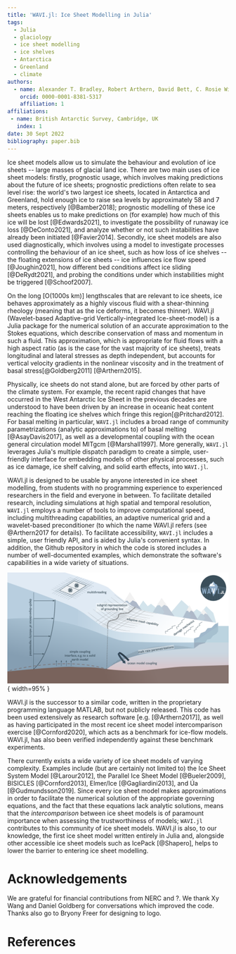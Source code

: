 ```yaml
---
title: 'WAVI.jl: Ice Sheet Modelling in Julia'
tags:
  - Julia
  - glaciology
  - ice sheet modelling
  - ice shelves
  - Antarctica
  - Greenland
  - climate
authors:
  - name: Alexander T. Bradley, Robert Arthern, David Bett, C. Rosie Williams, James Byrne
    orcid: 0000-0001-8381-5317
    affiliation: 1
affiliations:
 - name: British Antarctic Survey, Cambridge, UK
   index: 1
date: 30 Sept 2022
bibliography: paper.bib
---
```


Ice sheet models allow us to simulate the behaviour and evolution of ice sheets -- large masses of glacial land ice. There are two main uses of ice sheet models: firstly, prognostic usage, which involves making predictions about the future of ice sheets; prognostic predictions often relate to sea level rise: the world's two largest ice sheets, located in Antarctica and Greenland, hold enough ice to raise sea levels by approximately 58 and 7 meters, respectively [@Bamber2018]; prognostic modelling of these ice sheets enables us to make predictions on (for example) how much of this ice will be lost [@Edwards2021], to investigate the possibility of runaway ice loss [@DeConto2021], and analyze whether or not such instabilities have already been initiated [@Favier2014]. Secondly, ice sheet models are also used diagnostically, which involves using a model to investigate processes controlling the behaviour of an ice sheet, such as how loss of ice shelves -- the floating extensions of ice sheets -- ice influences ice flow speed [@Joughin2021], how different bed conditions affect ice sliding [@DeRydt2021], and probing the conditions under which instabilities might be triggered [@Schoof2007].

On the long [O(1000s km)] lengthscales that are relevant to ice sheets, ice behaves approximately as a highly viscous fluid with a shear-thinning rheology (meaning that as the ice deforms, it becomes thinner). WAVI.jl (Wavelet-based Adaptive-grid Vertically-integrated Ice-sheet-model) is a Julia package for the numerical solution of an accurate approximation to the Stokes equations, which describe conservation of mass and momentum in such a fluid. This approximation, which is appropriate for fluid flows with a high aspect ratio (as is the case for the vast majority of ice sheets), treats longitudinal and lateral stresses as depth independent, but accounts for vertical velocity gradients in the nonlinear viscosity and in the treatment of basal stress[@Goldberg2011] [@Arthern2015].

Physically, ice sheets do not stand alone, but are forced by other parts of the climate system. For example, the recent rapid changes that have occurred in the West Antarctic Ice Sheet in the previous decades are understood to have been driven by an increase in oceanic heat content reaching the floating ice shelves which fringe this region[@Pritchard2012]. For basal melting in particular, `WAVI.jl` includes a broad range of community parametrizations (analytic approximations to) of basal melting [@AsayDavis2017], as well as a developmental coupling with the ocean general circulation model MITgcm [@Marshall1997]. More generally, `WAVI.jl` leverages Julia's multiple dispatch paradigm to create a simple, user-friendly interface for embedding models of other physical processes, such as ice damage, ice shelf calving, and solid earth effects, into `WAVI.jl`.

WAVI.jl is designed to be usable by anyone interested in ice sheet modelling, from students with no programming experience to experienced researchers in the field and everyone in between. To facilitate detailed research, including simulations at high spatial and temporal resolution, `WAVI.jl` employs a number of tools to improve computational speed, including multithreading capabilities, an adaptive numerical grid and a wavelet-based preconditioner (to which the name WAVI.jl refers (see @Arthern2017 for details). To facilitate accessibility, `WAVI.jl` includes a simple, user friendly API, and is aided by Julia's convenient syntax. In addition, the Github repository in which the code is stored includes a number of well-documented examples, which demonstrate the software's capabilities in a wide variety of situations.


![Schematic diagram of a marine ice sheet-shelf system, whose flow may be simulated using WAVI.jl. Labels and text indicate features of the software.\label{fig:schematic}](schematic_lores.png){ width=95% }

WAVI.jl is the successor to a similar code, written in the proprietary programming language MATLAB, but not publicly released. This code has been used extensively as research software [e.g. [@Arthern2017]], as well as having participated in the most recent ice sheet model intercomparison exercise [@Cornford2020], which acts as a benchmark for ice-flow models. WAVI.jl, has also been verified independently against these benchmark experiments.

There currently exists a wide variety of ice sheet models of varying complexity. Examples include (but are certainly not limited to) the Ice Sheet System Model [@Larour2012], the Parallel Ice Sheet Model [@Bueler2009], BISICLES [@Cornford2013],  Elmer/Ice [@Gagliardini2013], and Úa [@Gudmundsson2019]. Since every ice sheet model makes approximations in order to facilitate the numerical solution of the appropriate governing equations, and the fact that these equations lack analytic solutions, means that the _intercomparison_ between ice sheet models is of paramount importance when assessing the trustworthiness of models; `WAVI.jl` contributes to this community of ice sheet models. WAVI.jl is also, to our knowledge, the first ice sheet model written entirely in Julia and, alongside other accessible ice sheet models such as IcePack [@Shapero], helps to lower the barrier to entering ice sheet modelling.

# Acknowledgements

We are grateful for financial contributions from NERC and ?.
We thank Xy Wang and Daniel Goldberg for conversations which improved the code. Thanks also go to Bryony Freer for designing to logo.

# References
